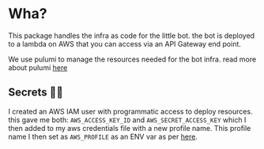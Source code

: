 # Wha?

This package handles the infra as code for the little bot. the bot is deployed to a lambda on AWS that you can access via an API Gateway end point.

We use pulumi to manage the resources needed for the bot infra. read more about pulumi [here](https://www.pulumi.com)

## Secrets 🕵️‍♀️

I created an AWS IAM user with programmatic access to deploy resources. this gave me both: `AWS_ACCESS_KEY_ID` and `AWS_SECRET_ACCESS_KEY` which I then added to my aws credentials file with a new profile name. This profile name I then set as `AWS_PROFILE` as an ENV var as per [here](https://www.pulumi.com/docs/get-started/aws/begin/).
